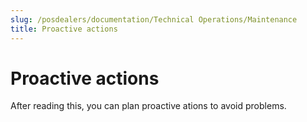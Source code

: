 ```yaml
---
slug: /posdealers/documentation/Technical Operations/Maintenance
title: Proactive actions
---
```

# Proactive actions

After reading this, you can plan proactive ations to avoid problems.
